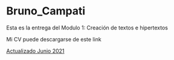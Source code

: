 # Bruno_Campati

Esta es la entrega del Modulo 1: Creación de textos e hipertextos

<p>

Mi CV puede descargarse de este link



<p>  
  
<a href="https://github.com/BrunoCampati/BrunoCampatiTyHM/blob/main/CV_BrunoCampati.pdf">Actualizado Junio 2021</a>
